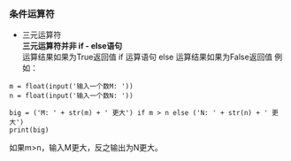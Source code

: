 ### 条件运算符  
  - 三元运算符  
  **三元运算符并非 if - else语句**  
  运算结果如果为True返回值 if 运算语句 else 运算结果如果为False返回值
  例如：
  ```
  m = float(input('输入一个数M: '))
  n = float(input('输入一个数N: '))
  
  big = ('M: ' + str(m) + ' 更大') if m > n else ('N: ' + str(n) + ' 更大')
  print(big)
  ```
  如果m>n，输入M更大，反之输出为N更大。

